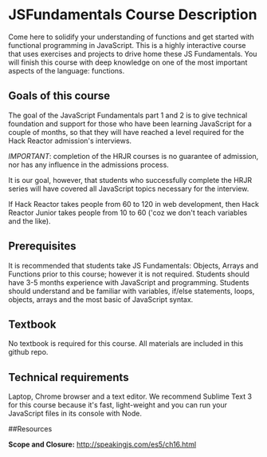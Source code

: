 # JSFundamentals Course Description

Come here to solidify your understanding of functions and get started with functional programming in JavaScript. This is a highly interactive course that uses exercises and projects to drive home these JS Fundamentals. You will finish this course with deep knowledge on one of the most important aspects of the language: functions.


## Goals of this course

The goal of the JavaScript Fundamentals part 1 and 2 is to give technical foundation and support for those who have been learning JavaScript for a couple of months, so that they will have reached a level required for the Hack Reactor admission's interviews.

*IMPORTANT*: completion of the HRJR courses is no guarantee of admission, nor has any influence in the admissions process.

It is our goal, however, that students who successfully complete the HRJR series will have covered all JavaScript topics necessary for the interview.

If Hack Reactor takes people from 60 to 120 in web development, then Hack Reactor Junior takes people from 10 to 60 ('coz we don't teach variables and the like).

## Prerequisites

It is recommended that students take JS Fundamentals: Objects, Arrays and Functions prior to this course; however it is not required. Students should have 3-5 months experience with JavaScript and programming. Students should understand and be familiar with variables, if/else statements, loops, objects, arrays and the most basic of JavaScript syntax.

## Textbook

No textbook is required for this course. All materials are included in this github repo.

## Technical requirements

Laptop, Chrome browser and a text editor. We recommend Sublime Text 3 for this course because it's fast, light-weight and you can run your JavaScript files in its console with Node.



##Resources

**Scope and Closure:** http://speakingjs.com/es5/ch16.html
